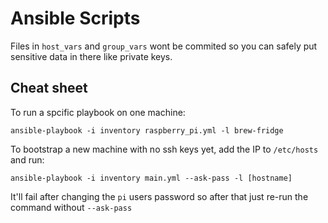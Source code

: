 # Ansible Scripts

Files in `host_vars` and `group_vars` wont be commited so you can safely put sensitive data in there like private keys.

## Cheat sheet

To run a spcific playbook on one machine:

    ansible-playbook -i inventory raspberry_pi.yml -l brew-fridge

To bootstrap a new machine with no ssh keys yet, add the IP to `/etc/hosts` and run:

    ansible-playbook -i inventory main.yml --ask-pass -l [hostname]
    
It'll fail after changing the `pi` users password so after that just re-run the command without `--ask-pass`

